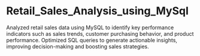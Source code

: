 # Retail_Sales_Analysis_using_MySql
Analyzed retail sales data using MySQL to identify key performance indicators such as sales trends, customer purchasing behavior, and product performance. Optimized SQL queries to generate actionable insights, improving decision-making and boosting sales strategies.
